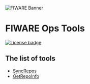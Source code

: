 ![FIWARE Banner](https://nexus.lab.fiware.org/repository/raw/public/images/fiware-logo1.png)

# FIWARE Ops Tools
[![License badge](https://img.shields.io/badge/License-Apache%202.0-blue.svg)](https://opensource.org/licenses/Apache-2.0)

## The list of tools
+ [SyncRepos](./SyncRepos)
+ [GetRepoInfo](./GetRepoInfo)

